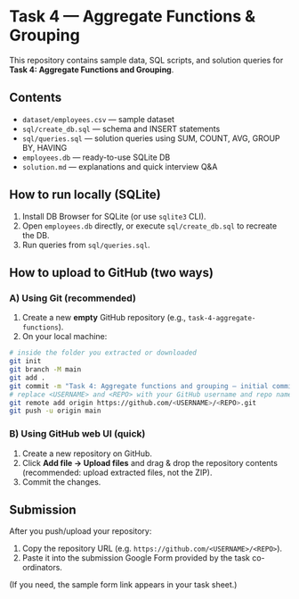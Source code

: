 # Task 4 — Aggregate Functions & Grouping

This repository contains sample data, SQL scripts, and solution queries for **Task 4: Aggregate Functions and Grouping**.

## Contents
- `dataset/employees.csv` — sample dataset
- `sql/create_db.sql` — schema and INSERT statements
- `sql/queries.sql` — solution queries using SUM, COUNT, AVG, GROUP BY, HAVING
- `employees.db` — ready-to-use SQLite DB
- `solution.md` — explanations and quick interview Q&A

## How to run locally (SQLite)
1. Install DB Browser for SQLite (or use `sqlite3` CLI).
2. Open `employees.db` directly, or execute `sql/create_db.sql` to recreate the DB.
3. Run queries from `sql/queries.sql`.

## How to upload to GitHub (two ways)

### A) Using Git (recommended)
1. Create a new **empty** GitHub repository (e.g., `task-4-aggregate-functions`).
2. On your local machine:
```bash
# inside the folder you extracted or downloaded
git init
git branch -M main
git add .
git commit -m "Task 4: Aggregate functions and grouping — initial commit"
# replace <USERNAME> and <REPO> with your GitHub username and repo name
git remote add origin https://github.com/<USERNAME>/<REPO>.git
git push -u origin main
```

### B) Using GitHub web UI (quick)
1. Create a new repository on GitHub.
2. Click **Add file → Upload files** and drag & drop the repository contents (recommended: upload extracted files, not the ZIP).
3. Commit the changes.

## Submission
After you push/upload your repository:
1. Copy the repository URL (e.g. `https://github.com/<USERNAME>/<REPO>`).
2. Paste it into the submission Google Form provided by the task co-ordinators.

(If you need, the sample form link appears in your task sheet.)